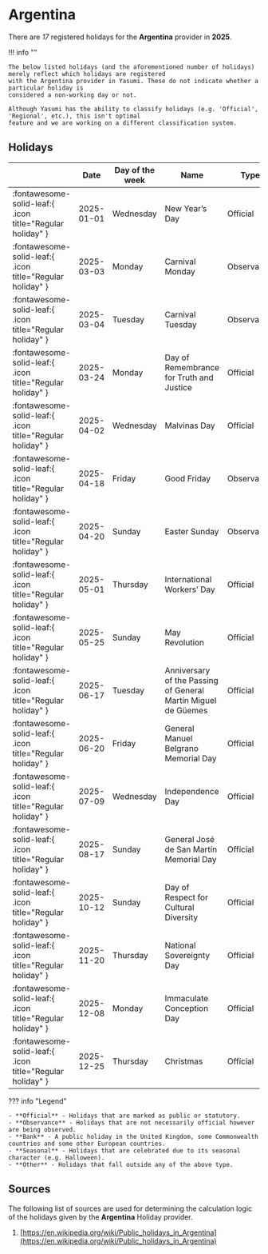# Argentina

There are _17_ registered holidays for the **Argentina** provider in **2025**.

!!! info ""

    The below listed holidays (and the aforementioned number of holidays) merely reflect which holidays are registered
    with the Argentina provider in Yasumi. These do not indicate whether a particular holiday is
    considered a non-working day or not.

    Although Yasumi has the ability to classify holidays (e.g. 'Official', 'Regional', etc.), this isn't optimal
    feature and we are working on a different classification system.

## Holidays

|     | Date | Day of the week | Name | Type |
| --- | ---- | --------------- | ---- | ---- |
| :fontawesome-solid-leaf:{ .icon title="Regular holiday" } | 2025-01-01 | Wednesday | New Year’s Day | Official |
| :fontawesome-solid-leaf:{ .icon title="Regular holiday" } | 2025-03-03 | Monday | Carnival Monday | Observance |
| :fontawesome-solid-leaf:{ .icon title="Regular holiday" } | 2025-03-04 | Tuesday | Carnival Tuesday | Observance |
| :fontawesome-solid-leaf:{ .icon title="Regular holiday" } | 2025-03-24 | Monday | Day of Remembrance for Truth and Justice | Official |
| :fontawesome-solid-leaf:{ .icon title="Regular holiday" } | 2025-04-02 | Wednesday | Malvinas Day | Official |
| :fontawesome-solid-leaf:{ .icon title="Regular holiday" } | 2025-04-18 | Friday | Good Friday | Observance |
| :fontawesome-solid-leaf:{ .icon title="Regular holiday" } | 2025-04-20 | Sunday | Easter Sunday | Observance |
| :fontawesome-solid-leaf:{ .icon title="Regular holiday" } | 2025-05-01 | Thursday | International Workers’ Day | Official |
| :fontawesome-solid-leaf:{ .icon title="Regular holiday" } | 2025-05-25 | Sunday | May Revolution | Official |
| :fontawesome-solid-leaf:{ .icon title="Regular holiday" } | 2025-06-17 | Tuesday | Anniversary of the Passing of General Martín Miguel de Güemes | Official |
| :fontawesome-solid-leaf:{ .icon title="Regular holiday" } | 2025-06-20 | Friday | General Manuel Belgrano Memorial Day | Official |
| :fontawesome-solid-leaf:{ .icon title="Regular holiday" } | 2025-07-09 | Wednesday | Independence Day | Official |
| :fontawesome-solid-leaf:{ .icon title="Regular holiday" } | 2025-08-17 | Sunday | General José de San Martín Memorial Day | Official |
| :fontawesome-solid-leaf:{ .icon title="Regular holiday" } | 2025-10-12 | Sunday | Day of Respect for Cultural Diversity | Official |
| :fontawesome-solid-leaf:{ .icon title="Regular holiday" } | 2025-11-20 | Thursday | National Sovereignty Day | Official |
| :fontawesome-solid-leaf:{ .icon title="Regular holiday" } | 2025-12-08 | Monday | Immaculate Conception Day | Official |
| :fontawesome-solid-leaf:{ .icon title="Regular holiday" } | 2025-12-25 | Thursday | Christmas | Official |

??? info "Legend"

    - **Official** - Holidays that are marked as public or statutory.
    - **Observance** - Holidays that are not necessarily official however are being observed.
    - **Bank** - A public holiday in the United Kingdom, some Commonwealth countries and some other European countries.
    - **Seasonal** - Holidays that are celebrated due to its seasonal character (e.g. Halloween).
    - **Other** - Holidays that fall outside any of the above type.

## Sources

The following list of sources are used for determining the calculation logic of
the holidays given by the **Argentina** Holiday provider.


1. [https://en.wikipedia.org/wiki/Public_holidays_in_Argentina](https://en.wikipedia.org/wiki/Public_holidays_in_Argentina)
   